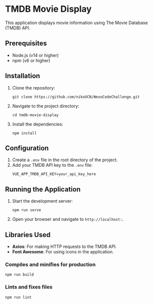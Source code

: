 # TMDB Movie Display

This application displays movie information using The Movie Database (TMDB) API.

## Prerequisites

- Node.js (v14 or higher)
- npm (v6 or higher)

## Installation

1. Clone the repository:
    ```
    git clone https://github.com/nikoUCN/WexoCodeChallenge.git
    ```
2. Navigate to the project directory:
    ```
    cd tmdb-movie-display
    ```
3. Install the dependencies:
    ```
    npm install
    ```

## Configuration

1. Create a `.env` file in the root directory of the project.
2. Add your TMDB API key to the `.env` file:
    ```
    VUE_APP_TMDB_API_KEY=your_api_key_here
    ```

## Running the Application

1. Start the development server:
    ```
    npm run serve
    ```
2. Open your browser and navigate to `http://localhost:`.

## Libraries Used

- **Axios**: For making HTTP requests to the TMDB API.
- **Font Awesome**: For using icons in the application.





### Compiles and minifies for production
```
npm run build
```

### Lints and fixes files
```
npm run lint
```


